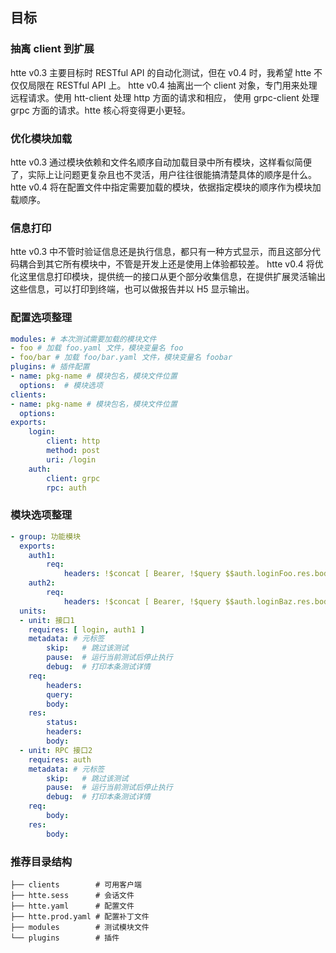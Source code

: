 ## 目标

### 抽离 client 到扩展
htte v0.3 主要目标时 RESTful API 的自动化测试，但在 v0.4 时，我希望 htte 不仅仅局限在 RESTful API 上。
htte v0.4 抽离出一个 client 对象，专门用来处理远程请求。使用 htt-client 处理 http 方面的请求和相应， 使用 grpc-client 处理 grpc 方面的请求。htte 核心将变得更小更轻。

### 优化模块加载
htte v0.3 通过模块依赖和文件名顺序自动加载目录中所有模块，这样看似简便了，实际上让问题更复杂且也不灵活，用户往往很能搞清楚具体的顺序是什么。
htte v0.4 将在配置文件中指定需要加载的模块，依据指定模块的顺序作为模块加载顺序。

### 信息打印
htte v0.3 中不管时验证信息还是执行信息，都只有一种方式显示，而且这部分代码耦合到其它所有模块中，不管是开发上还是使用上体验都较差。
htte v0.4 将优化这里信息打印模块，提供统一的接口从更个部分收集信息，在提供扩展灵活输出这些信息，可以打印到终端，也可以做报告并以 H5 显示输出。

### 配置选项整理
```yaml
modules: # 本次测试需要加载的模块文件
- foo # 加载 foo.yaml 文件，模块变量名 foo
- foo/bar # 加载 foo/bar.yaml 文件，模块变量名 foobar
plugins: # 插件配置
- name: pkg-name # 模块包名，模块文件位置
  options:  # 模块选项
clients:
- name: pkg-name # 模块包名，模块文件位置
  options:
exports:
    login:
        client: http
        method: post
        uri: /login
    auth:
        client: grpc
        rpc: auth
```

### 模块选项整理
```yaml
- group: 功能模块
  exports:
    auth1:
        req:
            headers: !$concat [ Bearer, !$query $$auth.loginFoo.res.body.token ]
    auth2:
        req:
            headers: !$concat [ Bearer, !$query $$auth.loginBaz.res.body.token ]
  units:
  - unit: 接口1
    requires: [ login, auth1 ]
    metadata: # 元标签
        skip:   # 跳过该测试
        pause:  # 运行当前测试后停止执行
        debug:  # 打印本条测试详情
    req:
        headers:
        query:
        body:
    res:
        status:
        headers:
        body:
  - unit: RPC 接口2
    requires: auth
    metadata: # 元标签
        skip:   # 跳过该测试
        pause:  # 运行当前测试后停止执行
        debug:  # 打印本条测试详情
    req:
        body:
    res:
        body:
```

### 推荐目录结构
```
├── clients        # 可用客户端
├── htte.sess      # 会话文件
├── htte.yaml      # 配置文件
├── htte.prod.yaml # 配置补丁文件
├── modules        # 测试模块文件
└── plugins        # 插件
```
